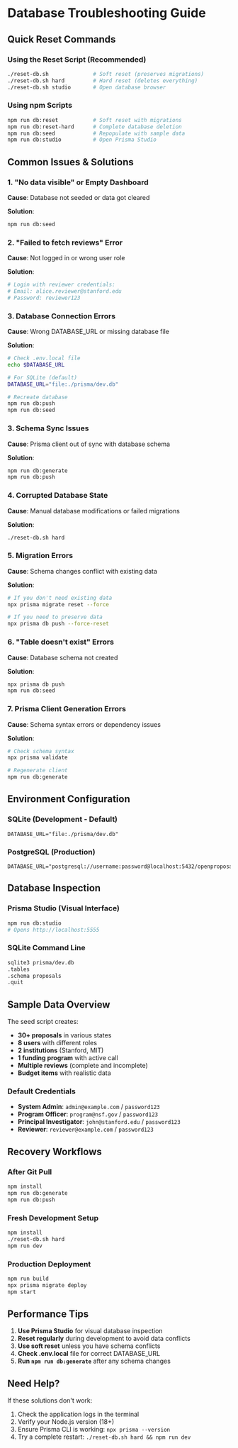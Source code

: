 # Database Troubleshooting Guide

## Quick Reset Commands

### Using the Reset Script (Recommended)
```bash
./reset-db.sh              # Soft reset (preserves migrations)
./reset-db.sh hard         # Hard reset (deletes everything)
./reset-db.sh studio       # Open database browser
```

### Using npm Scripts
```bash
npm run db:reset           # Soft reset with migrations
npm run db:reset-hard      # Complete database deletion
npm run db:seed            # Repopulate with sample data
npm run db:studio          # Open Prisma Studio
```

## Common Issues & Solutions

### 1. "No data visible" or Empty Dashboard
**Cause**: Database not seeded or data got cleared

**Solution**:
```bash
npm run db:seed
```

### 2. "Failed to fetch reviews" Error
**Cause**: Not logged in or wrong user role

**Solution**:
```bash
# Login with reviewer credentials:
# Email: alice.reviewer@stanford.edu
# Password: reviewer123
```

### 3. Database Connection Errors
**Cause**: Wrong DATABASE_URL or missing database file

**Solution**:
```bash
# Check .env.local file
echo $DATABASE_URL

# For SQLite (default)
DATABASE_URL="file:./prisma/dev.db"

# Recreate database
npm run db:push
npm run db:seed
```

### 3. Schema Sync Issues
**Cause**: Prisma client out of sync with database schema

**Solution**:
```bash
npm run db:generate
npm run db:push
```

### 4. Corrupted Database State
**Cause**: Manual database modifications or failed migrations

**Solution**:
```bash
./reset-db.sh hard
```

### 5. Migration Errors
**Cause**: Schema changes conflict with existing data

**Solution**:
```bash
# If you don't need existing data
npx prisma migrate reset --force

# If you need to preserve data
npx prisma db push --force-reset
```

### 6. "Table doesn't exist" Errors
**Cause**: Database schema not created

**Solution**:
```bash
npx prisma db push
npm run db:seed
```

### 7. Prisma Client Generation Errors
**Cause**: Schema syntax errors or dependency issues

**Solution**:
```bash
# Check schema syntax
npx prisma validate

# Regenerate client
npm run db:generate
```

## Environment Configuration

### SQLite (Development - Default)
```env
DATABASE_URL="file:./prisma/dev.db"
```

### PostgreSQL (Production)
```env
DATABASE_URL="postgresql://username:password@localhost:5432/openproposal"
```

## Database Inspection

### Prisma Studio (Visual Interface)
```bash
npm run db:studio
# Opens http://localhost:5555
```

### SQLite Command Line
```bash
sqlite3 prisma/dev.db
.tables
.schema proposals
.quit
```

## Sample Data Overview

The seed script creates:
- **30+ proposals** in various states
- **8 users** with different roles
- **2 institutions** (Stanford, MIT)
- **1 funding program** with active call
- **Multiple reviews** (complete and incomplete)
- **Budget items** with realistic data

### Default Credentials
- **System Admin**: `admin@example.com` / `password123`
- **Program Officer**: `program@nsf.gov` / `password123`
- **Principal Investigator**: `john@stanford.edu` / `password123`
- **Reviewer**: `reviewer@example.com` / `password123`

## Recovery Workflows

### After Git Pull
```bash
npm install
npm run db:generate
npm run db:push
```

### Fresh Development Setup
```bash
npm install
./reset-db.sh hard
npm run dev
```

### Production Deployment
```bash
npm run build
npx prisma migrate deploy
npm start
```

## Performance Tips

1. **Use Prisma Studio** for visual database inspection
2. **Reset regularly** during development to avoid data conflicts
3. **Use soft reset** unless you have schema conflicts
4. **Check .env.local** file for correct DATABASE_URL
5. **Run `npm run db:generate`** after any schema changes

## Need Help?

If these solutions don't work:

1. Check the application logs in the terminal
2. Verify your Node.js version (18+)
3. Ensure Prisma CLI is working: `npx prisma --version`
4. Try a complete restart: `./reset-db.sh hard && npm run dev`
